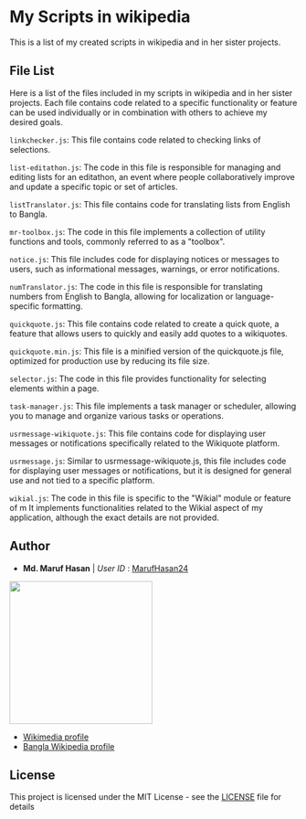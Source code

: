 # My Scripts in wikipedia

This is a list of my created scripts in wikipedia and in her sister projects.

## File List

Here is a list of the files included in my scripts in wikipedia and in her sister projects. Each file contains code related to a specific functionality or feature can be used individually or in combination with others to achieve my desired goals.

`linkchecker.js`: This file contains code related to checking links of selections.

`list-editathon.js`: The code in this file is responsible for managing and editing lists for an editathon, an event where people collaboratively improve and update a specific topic or set of articles.

`listTranslator.js`: This file contains code for translating lists from English to Bangla.

`mr-toolbox.js`: The code in this file implements a collection of utility functions and tools, commonly referred to as a "toolbox".

`notice.js`: This file includes code for displaying notices or messages to users, such as informational messages, warnings, or error notifications.

`numTranslator.js`: The code in this file is responsible for translating numbers from English to Bangla, allowing for localization or language-specific formatting.

`quickquote.js`: This file contains code related to create a quick quote, a feature that allows users to quickly and easily add quotes to a wikiquotes.

`quickquote.min.js`: This file is a minified version of the quickquote.js file, optimized for production use by reducing its file size.

`selector.js`: The code in this file provides functionality for selecting elements within a page.

`task-manager.js`: This file implements a task manager or scheduler, allowing you to manage and organize various tasks or operations.

`usrmessage-wikiquote.js`: This file contains code for displaying user messages or notifications specifically related to the Wikiquote platform.

`usrmessage.js`: Similar to usrmessage-wikiquote.js, this file includes code for displaying user messages or notifications, but it is designed for general use and not tied to a specific platform.

`wikial.js`: The code in this file is specific to the "Wikial" module or feature of m It implements functionalities related to the Wikial aspect of my application, although the exact details are not provided.

## Author

- **Md. Maruf Hasan** | _User ID_ : [MarufHasan24](https://github.com/MarufHasan24)

<img src="https://github.com/MarufHasan24/wikipedia/blob/main/maruf%20hasan.jpg" width="250" height="250" />

- [Wikimedia profile](https://meta.wikimedia.org/wiki/User:মোহাম্মদ_মারুফ)
- [Bangla Wikipedia profile](https://bn.wikipedia.org/wiki/ব্যবহারকারী:মোহাম্মদ_মারুফ)

## License

This project is licensed under the MIT License - see the [LICENSE](https://github.com/MarufHasan24/wikipedia/blob/main/LICENSE) file for details
